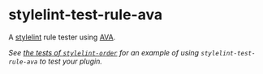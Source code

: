 # stylelint-test-rule-ava

A [stylelint] rule tester using [AVA].

*See [the tests of `stylelint-order`](https://github.com/hudochenkov/stylelint-order/blob/master/rules/declaration-block-order/tests/index.js) for an example of using `stylelint-test-rule-ava` to test your plugin.*

[stylelint]: https://stylelint.io/
[AVA]: https://github.com/avajs/ava
